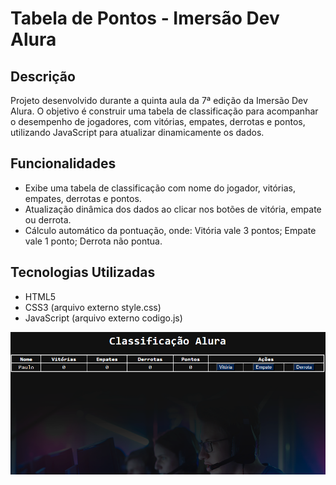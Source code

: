 # Tabela de Pontos - Imersão Dev Alura

## Descrição
Projeto desenvolvido durante a quinta aula da 7ª edição da Imersão Dev Alura. O objetivo é construir uma tabela de classificação para acompanhar o desempenho de jogadores, com vitórias, empates, derrotas e pontos, utilizando JavaScript para atualizar dinamicamente os dados.

## Funcionalidades
* Exibe uma tabela de classificação com nome do jogador, vitórias, empates, derrotas e pontos.
* Atualização dinâmica dos dados ao clicar nos botões de vitória, empate ou derrota.
* Cálculo automático da pontuação, onde: Vitória vale 3 pontos; Empate vale 1 ponto; Derrota não pontua.

## Tecnologias Utilizadas
* HTML5
* CSS3 (arquivo externo style.css)
* JavaScript (arquivo externo codigo.js)

![Alt text](image.png)

